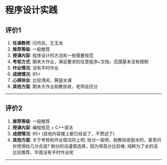 # 程序设计实践

## 评价1

1. **任课教师**: 闫丹凤，王玉龙
2. **推荐等级**: 一般推荐
3. **授课内容**: 程序设计的方法和一些需要规范
4. **考核方式**: 期末大作业，满足要求的任意程序+文档，范围基本没有限制
5. **作业情况**: 没有平时作业
6. **成绩情况**: 85+
7. **心得体会**: 比较清闲，算是水课
8. **其他方面**: 期末大作业助教验收，老师会压分

----

## 评价2

1. **推荐等级**: 一般推荐
2. **授课内容**: 编程规范 + C++语法
3. **成绩情况**: 85+ (其他内容楼上都已经说了，不赘述了)
4. **其他方面**: 关于考核和作业情况同上吧; 给分一般吧，助教验收挺水的，甚至问你觉得给几分合适? 刷分的话谨慎选择，因为得高分比较难; 纯粹为了水的话比较推荐，毕竟没有平时作业呢
----
